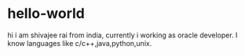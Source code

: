 # hello-world
hi i am shivajee rai from india, currently i working as oracle developer. I know languages like c/c++,java,python,unix.
